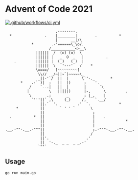 # Advent of Code 2021
[![.github/workflows/ci.yml](https://github.com/Tommylans/Advent2021/actions/workflows/ci.yml/badge.svg)](https://github.com/Tommylans/Advent2021/actions/workflows/ci.yml)
```text
                       .--------.
  *               .    |________|        .          *
                       |      __|/\
            *        .-'======\_\o/.
                    /___________<>__\
              ||||||  /  (o) (o)  \
              |||||| |   _  O  _   |          .
    .         |||||| |  (_)   (_)  |
              ||||||  \   '---'   /    *
              \====/   [~~~~~~~~~]
               \\//  _/~||~`|~~~~~\_
               _||-'`/  ||  |      \`'-._       *
       *    .-` )|  ;   ||  |)      ;    '.
           /    `--.|   ||  |       |      `\
          |         \   |||||)      |-,      \         .
           \       .;       _       ; |_,    |
            `'''||` ,\     (_)     /,    `.__/
                ||.`  '.         .'  `.             *
     *          ||       ` ' ' `       \
                ||                      ;
  .          *  ||                      |    .
                ||                      |              *
                ||                      |
.__.-""-.__.-"""||                      ;.-"""-.__.-""-.__.
                ||                     /
                ||'.                 .'
                ||  '-._  _ _  _ _.-'
               `""`
```

## Usage
```shell
go run main.go
```